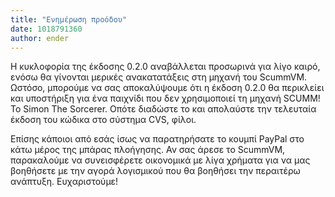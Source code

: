 ```yaml
---
title: "Ενημέρωση προόδου"
date: 1018791360
author: ender
---
```


Η κυκλοφορία της έκδοσης 0.2.0 αναβάλλεται προσωρινά για λίγο καιρό, ενόσω θα γίνονται μερικές ανακατατάξεις στη μηχανή του ScummVM. Ωστόσο,  μπορούμε να σας αποκαλύψουμε ότι η έκδοση 0.2.0 θα περικλείει και υποστήριξη για ένα παιχνίδι που δεν χρησιμοποιεί τη μηχανή SCUMM! Το Simon The Sorcerer. Οπότε διαδώστε το και απολαύστε την τελευταία έκδοση του κώδικα στο σύστημα CVS, φίλοι.  
  
Επίσης κάποιοι από εσάς ίσως να παρατηρήσατε το κουμπί PayPal στο κάτω μέρος της μπάρας πλοήγησης. Αν σας άρεσε το ScummVM, παρακαλούμε να συνεισφέρετε οικονομικά με λίγα χρήματα για να μας βοηθήσετε με την αγορά λογισμικού που θα βοηθήσει την περαιτέρω ανάπτυξη. Ευχαριστούμε!
